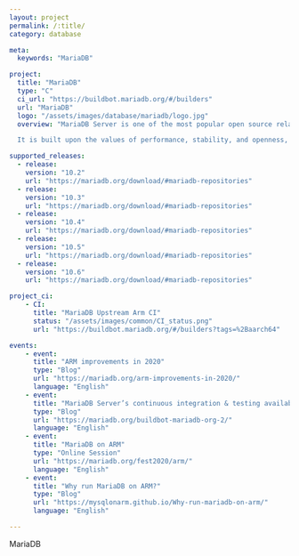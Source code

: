 ```yaml
---
layout: project
permalink: /:title/
category: database

meta:
  keywords: "MariaDB"

project:
  title: "MariaDB"
  type: "C"
  ci_url: "https://buildbot.mariadb.org/#/builders"
  url: "MariaDB"
  logo: "/assets/images/database/mariadb/logo.jpg"
  overview: "MariaDB Server is one of the most popular open source relational databases. It’s made by the original developers of MySQL and guaranteed to stay open source. It is part of most cloud offerings and the default in most Linux distributions.

  It is built upon the values of performance, stability, and openness, and MariaDB Foundation ensures contributions will be accepted on technical merit. Recent new functionality includes advanced clustering with Galera Cluster 4, compatibility features with Oracle Database and Temporal Data Tables, allowing one to query the data as it stood at any point in the past."

supported_releases:
  - release:
    version: "10.2"
    url: "https://mariadb.org/download/#mariadb-repositories"
  - release:
    version: "10.3"
    url: "https://mariadb.org/download/#mariadb-repositories"
  - release:
    version: "10.4"
    url: "https://mariadb.org/download/#mariadb-repositories"
  - release:
    version: "10.5"
    url: "https://mariadb.org/download/#mariadb-repositories"
  - release:
    version: "10.6"
    url: "https://mariadb.org/download/#mariadb-repositories"

project_ci:
    - CI:
      title: "MariaDB Upstream Arm CI"
      status: "/assets/images/common/CI_status.png"
      url: "https://buildbot.mariadb.org/#/builders?tags=%2Baarch64"

events:
    - event:
      title: "ARM improvements in 2020"
      type: "Blog"
      url: "https://mariadb.org/arm-improvements-in-2020/"
      language: "English"
    - event:
      title: "MariaDB Server’s continuous integration & testing available to community"
      type: "Blog"
      url: "https://mariadb.org/buildbot-mariadb-org-2/"
      language: "English"
    - event:
      title: "MariaDB on ARM"
      type: "Online Session"
      url: "https://mariadb.org/fest2020/arm/"
      language: "English"
    - event:
      title: "Why run MariaDB on ARM?"
      type: "Blog"
      url: "https://mysqlonarm.github.io/Why-run-mariadb-on-arm/"
      language: "English"

---
```

<p>MariaDB</p>
